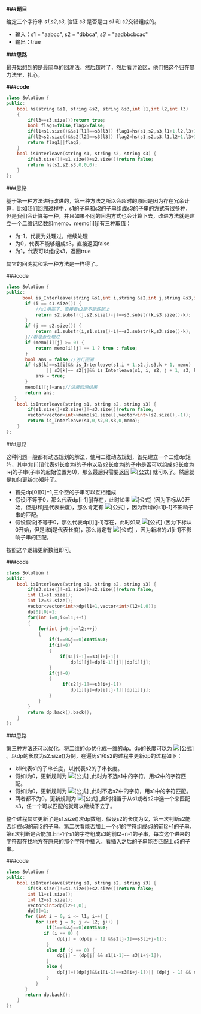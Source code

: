 **###题目**

给定三个字符串 *s1*,*s2*,*s3*, 验证 *s3* 是否是由 *s1* 和 *s2*交错组成的。

- 输入：s1 = "aabcc", s2 = "dbbca", *s3* = "aadbbcbcac"
- 输出：true

**###思路**

最开始想到的是最简单的回溯法，然后超时了，然后看讨论区，他们把这个归在暴力法里，扎心。

**###code**

```cpp
class Solution {
public:
    bool hs(string &s1, string &s2, string &s3,int l1,int l2,int l3)
    {
        if(l3==s3.size())return true;
        bool flag1=false,flag2=false;
        if(l1<s1.size()&&s1[l1]==s3[l3]) flag1=hs(s1,s2,s3,l1+1,l2,l3+1);
        if(l2<s2.size()&&s2[l2]==s3[l3]) flag2=hs(s1,s2,s3,l1,l2+1,l3+1);
        return flag1||flag2;
    } 
    bool isInterleave(string s1, string s2, string s3) {
        if(s3.size()!=s1.size()+s2.size())return false;
        return hs(s1,s2,s3,0,0,0);
    }
};
```

\###思路

基于第一种方法进行改进的，第一种方法之所以会超时的原因是因为存在冗余计算，比如我们回溯过程中，s1的子串和s2的子串组成s3的子串的方式有很多种，但是我们会计算每一种，并且如果不同的回溯方式也会计算下去，改进方法就是建立一个二维记忆数组memo，memo[i][j]有三种取值：

- 为-1，代表为处理过，继续处理
- 为0，代表不能够组成s3，直接返回false
- 为1，代表可以组成s3，返回true

其它的回溯就和第一种方法是一样得了。

\###code

```cpp
class Solution {
public:
      bool is_Interleave(string &s1,int i,string &s2,int j,string &s3,int k,vector<vector<int>>&memo) {
       if (i == s1.size()) {
           //s1用完了，直接看s2能不能匹配上
           return s2.substr(j,s2.size()-j)==s3.substr(k,s3.size()-k);
       }
       if (j == s2.size()) {
           return s1.substr(i,s1.size()-i)==s3.substr(k,s3.size()-k);
       }//看是否处理过
       if (memo[i][j] >= 0) {
           return memo[i][j] == 1 ? true : false;
       }
       bool ans = false;//进行回溯
       if (s3[k]==s1[i]&& is_Interleave(s1,i + 1,s2,j,s3,k + 1, memo)
               || s3[k]== s2[j]&& is_Interleave(s1, i, s2, j + 1, s3, k + 1, memo)) {
           ans = true;
       }
       memo[i][j]=ans;//记录回溯结果
       return ans;
   }
    bool isInterleave(string s1, string s2, string s3) {
        if(s1.size()+s2.size()!=s3.size())return false;
        vector<vector<int>>memo(s1.size(),vector<int>(s2.size(),-1));
        return is_Interleave(s1,0,s2,0,s3,0,memo);
    }
};
```

\###思路

这种问题一般都有动态规划的解法，使用二维动态规划，首先建立一个二维dp矩阵，其中dp[i][j]代表s1长度为i的子串以及s2长度为j的子串是否可以组成s3长度为i+j的子串(子串的起始位置为0)，那么最后只需要返回 ![[公式]](https://www.zhihu.com/equation?tex=dp%5Bs1.size%28%29%5D%5Bs2.size%28%29%5D) 就可以了。然后就是如何更新dp矩阵了。

- 首先dp[0][0]=1,三个空的子串可以互相组成
- 假设i不等于0，那么代表dp[i-1][j]存在，此时如果 ![[公式]](https://www.zhihu.com/equation?tex=s1%5Bi-1%5D%3D%3Ds3%5Bi%2Bj-1%5D) (因为下标从0开始，但是i和j是代表长度)，那么肯定有 ![[公式]](https://www.zhihu.com/equation?tex=dp%5Bi%5D%5Bj%5D%3Ddp%5Bi-1%5D%5Bj%5D%7C%7Cdp%5Bi%5D%5Bj%5D) ，因为新增的s1[i-1]不影响子串的匹配。
- 假设假设j不等于0，那么代表dp[i][j-1]存在，此时如果 ![[公式]](https://www.zhihu.com/equation?tex=s1%5Bj-1%5D%3D%3Ds3%5Bi%2Bj-1%5D) (因为下标从0开始，但是i和j是代表长度)，那么肯定有 ![[公式]](https://www.zhihu.com/equation?tex=dp%5Bi%5D%5Bj%5D%3Ddp%5Bi%5D%5Bj-1%5D%7C%7Cdp%5Bi%5D%5Bj%5D) ，因为新增的s1[i-1]不影响子串的匹配。

按照这个逻辑更新数组即可。

\###code

```cpp
class Solution {
public:
    bool isInterleave(string s1, string s2, string s3) {
        if(s3.size()!=s1.size()+s2.size())return false;
        int l1=s1.size();
        int l2=s2.size();
        vector<vector<int>>dp(l1+1,vector<int>(l2+1,0));
        dp[0][0]=1;      
        for(int i=0;i<=l1;++i)
        {
            for(int j=0;j<=l2;++j)
            {
                if(i==0&j==0)continue;
                if(i!=0)
                {
                    if(s1[i-1]==s3[i+j-1])
                        dp[i][j]=dp[i-1][j]||dp[i][j];
                }
                if(j!=0)
                {
                     if(s2[j-1]==s3[i+j-1])
                        dp[i][j]=dp[i][j-1]||dp[i][j];
                }
            }    
        }
        return dp.back().back();
    }
};
```

\###思路

第三种方法还可以优化，将二维的dp优化成一维的dp。dp的长度可以为 ![[公式]](https://www.zhihu.com/equation?tex=s1.size%28%29%E6%88%96s2.size%28%29) 。以dp的长度为s2.size()为例，在遍历s1和s2的过程中更新dp的过程如下：

- 以i代表s1的子串长度，以j代表s2的子串长度。
- 假如i为0，更新规则为 ![[公式]](https://www.zhihu.com/equation?tex=dp%5Bj%5D%3D%28dp%5Bj-1%5D+and+s2%5Bj-1%5D%3D%3Ds3%5Bi%2Bj-1%5D%29) ,此时为不选s1中的字符，用s2中的字符匹配。
- 假如j为0，更新规则为 ![[公式]](https://www.zhihu.com/equation?tex=dp%5Bj%5D%3D%28dp%5Bj%5D+and+s1%5Bi-1%5D%3D%3Ds3%5Bi%2Bj-1%5D%29) ,此时不选s2中的字符，用s1中的字符匹配。
- 两者都不为0，更新规则为 ![[公式]](https://www.zhihu.com/equation?tex=dp%5Bj%5D%3D%28%28dp%5Bj%5D+and+s1%5Bi-1%5D%3D%3Ds3%5Bi%2Bj-1%5D%29%7C%7C+%28dp%5Bj+-+1%5D+and+s2%5Bj-1%5D%3D%3D+s3%5Bi%2Bj-1%5D%29%29) ,此时相当于从s1或者s2中选一个来匹配s3，任一个可以匹配的就可以继续下去了。

整个过程其实更新了是s1.size()次dp数组，假设s2的长度为l2，第一次判断s2能否组成s3的前l2的子串，第二次看能否加上一个s1的字符组成s3的前l2+1的子串，第n次判断是否能加上n-1个s1的字符组成s3的前l2+n-1的子串，每次这个进来的字符都在找地方在原来的那个字符中插入，看插入之后的子串能否匹配上s3的子串。

\###code

```cpp
class Solution {
public:
    bool isInterleave(string s1, string s2, string s3) {
        if(s3.size()!=s1.size()+s2.size())return false;
        int l1=s1.size();
        int l2=s2.size();
        vector<int>dp(l2+1,0);
        dp[0]=1;
       for (int i = 0; i <= l1; i++) {
           for (int j = 0; j <= l2; j++) {
               if(i==0&&j==0)continue;
              if (i == 0) {
                   dp[j] = (dp[j - 1] &&s2[j-1]==s3[i+j-1]);
               } 
               else if (j == 0) {
                   dp[j] = (dp[j] && s1[i-1]== s3[i+j-1]);
               } 
               else {
                   dp[j]=((dp[j]&&s1[i-1]==s3[i+j-1])|| (dp[j - 1] && s2[j-1]== s3[i+j-1]));
               }
           }
       }
       return dp.back();
    }
};
```